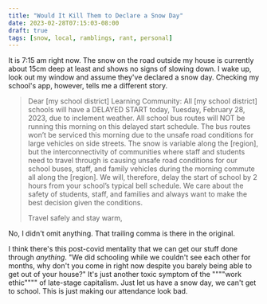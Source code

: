 ```yaml
---
title: "Would It Kill Them to Declare a Snow Day"
date: 2023-02-28T07:15:03-08:00
draft: true
tags: [snow, local, ramblings, rant, personal]
---
```


It is 7:15 am right now. The snow on the road outside my house is currently about 15cm deep at least and shows no signs of slowing down.
I wake up, look out my window and assume they've declared a snow day. Checking my school's app, however, tells me a different story.

> Dear [my school district] Learning Community:
> All [my school district] schools will have a DELAYED START today, Tuesday, February 28, 2023, due to inclement weather. All school bus routes will NOT be running this morning on this delayed start schedule. The bus routes won’t be serviced this morning due to the unsafe road conditions for large vehicles on side streets.
> The snow is variable along the [region], but the interconnectivity of communities where staff and students need to travel through is causing unsafe road conditions for our school buses, staff, and family vehicles during the morning commute all along the [region]. We will, therefore, delay the start of school by 2 hours from your school’s typical bell schedule.
> We care about the safety of students, staff, and families and always want to make the best decision given the conditions.
>
> Travel safely and stay warm,

No, I didn't omit anything. That trailing comma is there in the original.

I think there's this post-covid mentality that we can get our stuff done through *anything*. "We did schooling while we couldn't see each other for months,
why don't you come in right now despite you barely being able to get out of your house?"
It's just another toxic symptom of the """"work ethic"""" of late-stage capitalism. Just let us have a snow day, we can't get to school. This is just making
our attendance look bad.
